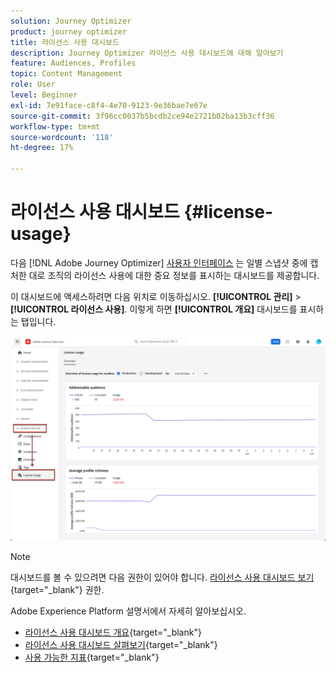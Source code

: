 ```yaml
---
solution: Journey Optimizer
product: journey optimizer
title: 라이선스 사용 대시보드
description: Journey Optimizer 라이선스 사용 대시보드에 대해 알아보기
feature: Audiences, Profiles
topic: Content Management
role: User
level: Beginner
exl-id: 7e91face-c8f4-4e70-9123-9e36bae7e67e
source-git-commit: 3f96cc0037b5bcdb2ce94e2721b02ba13b3cff36
workflow-type: tm+mt
source-wordcount: '118'
ht-degree: 17%

---
```


# 라이선스 사용 대시보드 {#license-usage}

다음 [!DNL Adobe Journey Optimizer] [사용자 인터페이스](../start/user-interface.md) 는 일별 스냅샷 중에 캡처한 대로 조직의 라이선스 사용에 대한 중요 정보를 표시하는 대시보드를 제공합니다.

이 대시보드에 액세스하려면 다음 위치로 이동하십시오. **[!UICONTROL 관리]** > **[!UICONTROL 라이선스 사용]**. 이렇게 하면 **[!UICONTROL 개요]** 대시보드를 표시하는 탭입니다.

![](assets/license-usage-dashboard.png)

>[!NOTE]
>
>대시보드를 볼 수 있으려면 다음 권한이 있어야 합니다. [라이선스 사용 대시보드 보기](https://experienceleague.adobe.com/docs/experience-platform/dashboards/permissions.html#available-permissions){target="_blank"} 권한.

Adobe Experience Platform 설명서에서 자세히 알아보십시오.

* [라이선스 사용 대시보드 개요](https://experienceleague.adobe.com/docs/experience-platform/dashboards/guides/license-usage.html?lang=ko){target="_blank"}
* [라이선스 사용 대시보드 살펴보기](https://experienceleague.adobe.com/docs/experience-platform/dashboards/guides/license-usage.html#exploring-the-license-usage-dashboard){target="_blank"}
* [사용 가능한 지표](https://experienceleague.adobe.com/docs/experience-platform/dashboards/guides/license-usage.html?lang=ko#available-metrics){target="_blank"}
